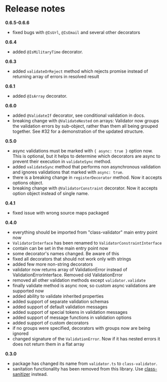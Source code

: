 # Release notes

**0.6.5-0.6.6**

* fixed bugs with `@IsUrl`, `@IsEmail` and several other decorators

**0.6.4**

* added `@IsMilitaryTime` decorator.

**0.6.3**

* added `validateOrReject` method which rejects promise instead of returning array of errors in resolved result

**0.6.1**

* added `@IsArray` decorator.

**0.6.0**

* added `@ValidateIf` decorator, see conditional validation in docs.
* breaking change with `@ValidateNested` on arrays: Validator now groups the validation errors by sub-object, rather than them all being grouped together. See #32 for a demonstration of the updated structure.

**0.5.0**

* async validations must be marked with `{ async: true }` option now.
This is optional, but it helps to determine which decorators are async to prevent their execution in `validateSync` method.
* added `validateSync` method that performs non asynchronous validation and ignores validations that marked with `async: true`.
* there is a breaking change in `registerDecorator` method. Now it accepts options object.
* breaking change with `@ValidatorConstraint` decorator. Now it accepts option object instead of single name.

**0.4.1**

* fixed issue with wrong source maps packaged

**0.4.0**

* everything should be imported from "class-validator" main entry point now
* `ValidatorInterface` has been renamed to `ValidatorConstraintInterface`
* contain can be set in the main entry point now
* some decorator's names changed. Be aware of this
* fixed all decorators that should not work only with strings
* added few more non-string decorators
* validator now returns array of ValidationError instead of ValidationErrorInterface. Removed old ValidationError
* removed all other validation methods except `validator.validate`
* finally validate method is async now, so custom async validations are supported now
* added ability to validate inherited properties
* added support of separate validation schemas
* added support of default validation messages
* added support of special tokens in validation messages
* added support of message functions in validation options
* added support of custom decorators
* if no groups were specified, decorators with groups now are being ignored
* changed signature of the `ValidationError`. Now if it has nested errors it does not return them in a flat array

**0.3.0**

* package has changed its name from `validator.ts` to `class-validator`.
* sanitation functionality has been removed from this library. Use [class-sanitizer][1] instead.

[1]: https://github.com/pleerock/class-sanitizer